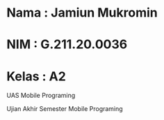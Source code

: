 # Nama : Jamiun Mukromin

# NIM : G.211.20.0036

# Kelas : A2

UAS Mobile Programing

Ujian Akhir Semester Mobile Programing
